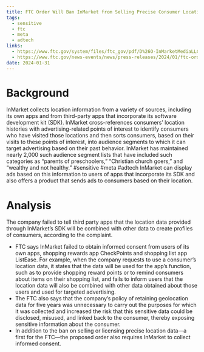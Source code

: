```yaml
---
title: FTC Order Will Ban InMarket from Selling Precise Consumer Location Data
tags:
  - sensitive
  - ftc
  - meta
  - adtech
links:
  - https://www.ftc.gov/system/files/ftc_gov/pdf/D%26O-InMarketMediaLLC.pdf
  - https://www.ftc.gov/news-events/news/press-releases/2024/01/ftc-order-will-ban-inmarket-selling-precise-consumer-location-data
date: 2024-01-31
---
```

# Background
InMarket collects location information from a variety of sources, including its own apps and from third-party apps that incorporate its software development kit (SDK). InMarket cross-references consumers’ location histories with advertising-related points of interest to identify consumers who have visited those locations and then sorts consumers, based on their visits to these points of interest, into audience segments to which it can target advertising based on their past behavior. InMarket has maintained nearly 2,000 such audience segment lists that have included such categories as “parents of preschoolers,” “Christian church goers,” and “wealthy and not healthy.” #sensitive  #meta  #adtech  InMarket can display ads based on this information to users of apps that incorporate its SDK and also offers a product that sends ads to consumers based on their location. 

# Analysis

The company failed to tell third party apps that the location data provided through InMarket’s SDK will be combined with other data to create profiles of consumers, according to the complaint. 
- FTC says InMarket failed to obtain informed consent from users of its own apps, shopping rewards app CheckPoints and shopping list app ListEase. For example, when the company requests to use a consumer’s location data, it states that the data will be used for the app’s function, such as to provide shopping reward points or to remind consumers about items on their shopping list, and fails to inform users that the location data will also be combined with other data obtained about those users and used for targeted advertising.
- The FTC also says that the company’s policy of retaining geolocation data for five years was unnecessary to carry out the purposes for which it was collected and increased the risk that this sensitive data could be disclosed, misused, and linked back to the consumer, thereby exposing sensitive information about the consumer. 
- In addition to the ban on selling or licensing precise location data—a first for the FTC—the proposed order also requires InMarket to collect informed consent.
 